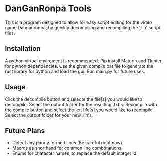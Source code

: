 # DanGanRonpa Tools
This is a program designed to allow for easy script editing for the video game Danganronpa, by quickly decompiling and recompiling the '.lin' script files.

## Installation
A python virtual enviroment is recommended.
Pip install Maturin and Tkinter for python dependencies.
Use the given compile.bat file to generate the rust library for python and load the gui.
Run main.py for future uses.

## Usage
Click the decompile button and selecte the file[s] you would like to decompile. Select the output folder for the resulting .txt's.
Recompile with the compile button and select the .txt file[s] you would like to recompile. Select the output folder for your new .lin's.

## Future Plans
* Detect any poorly formed lines (Be careful right now)
* Macros as shorthand for common line combonations
* Enums for chatacter names, to replace the default integer id.
